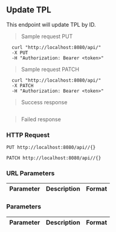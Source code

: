 ## Update TPL
This endpoint will update TPL by ID.

> Sample request PUT

```shell
  curl "http://localhost:8080/api/"
  -X PUT
  -H "Authorization: Bearer <token>"
```

> Sample request PATCH

```shell
  curl "http://localhost:8080/api/"
  -X PATCH
  -H "Authorization: Bearer <token>"
```

> Success response

```json

```

> Failed response

### HTTP Request

`PUT http://localhost:8080/api//{}`

`PATCH http://localhost:8080/api//{}`

### URL Parameters

Parameter | Description | Format
--------- | ----------- | ---------

### Parameters

Parameter | Description | Format
--------- | ----------- | ---------